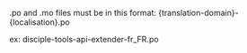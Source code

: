 .po and .mo files must be in this format:
{translation-domain}-{localisation}.po

ex:
disciple-tools-api-extender-fr_FR.po
